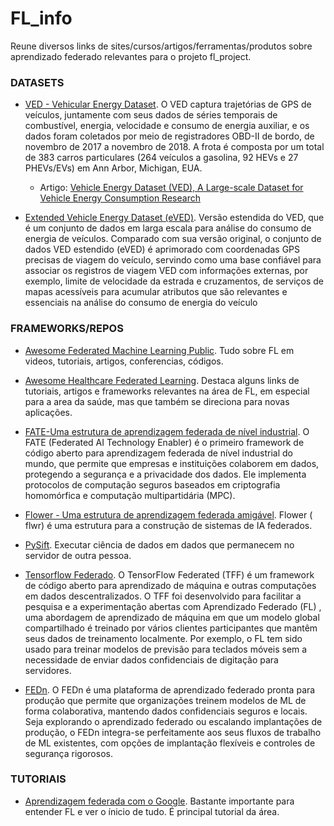 # FL_info
Reune diversos links de sites/cursos/artigos/ferramentas/produtos sobre aprendizado federado relevantes para o projeto fl_project.

### DATASETS
* [VED -  Vehicular Energy Dataset](https://github.com/gsoh/VED). O VED captura trajetórias de GPS de veículos, juntamente com seus dados de séries temporais de combustível, energia, velocidade e consumo de energia auxiliar, e os dados foram coletados por meio de registradores OBD-II de bordo, de novembro de 2017 a novembro de 2018. A frota é composta por um total de 383 carros particulares (264 veículos a gasolina, 92 HEVs e 27 PHEVs/EVs) em Ann Arbor, Michigan, EUA.

  * Artigo: [Vehicle Energy Dataset (VED), A Large-scale Dataset for Vehicle Energy Consumption Research](https://doi.org/10.1109/TITS.2020.3035596)

* [Extended Vehicle Energy Dataset (eVED)](https://github.com/zhangsl2013/eVED). Versão estendida do VED, que é um conjunto de dados em larga escala para análise do consumo de energia de veículos. Comparado com sua versão original, o conjunto de dados VED estendido (eVED) é aprimorado com coordenadas GPS precisas de viagem do veículo, servindo como uma base confiável para associar os registros de viagem VED com informações externas, por exemplo, limite de velocidade da estrada e cruzamentos, de serviços de mapas acessíveis para acumular atributos que são relevantes e essenciais na análise do consumo de energia do veículo

### FRAMEWORKS/REPOS
* [Awesome Federated Machine Learning Public](https://github.com/innovation-cat/Awesome-Federated-Machine-Learning). Tudo sobre FL em videos, tutoriais, artigos, conferencias, códigos.
  
* [Awesome Healthcare Federated Learning](https://github.com/monk1337/Aweome-Heathcare-Federated-Learning?tab=readme-ov-file). Destaca alguns links de tutoriais, artigos e frameworks relevantes na área de FL, em especial para a area da saúde, mas que também se direciona para novas aplicações.
  
* [FATE-Uma estrutura de aprendizagem federada de nível industrial](https://github.com/FederatedAI/FATE). O FATE (Federated AI Technology Enabler) é o primeiro framework de código aberto para aprendizagem federada de nível industrial do mundo, que permite que empresas e instituições colaborem em dados, protegendo a segurança e a privacidade dos dados. Ele implementa protocolos de computação seguros baseados em criptografia homomórfica e computação multipartidária (MPC).
  
* [Flower - Uma estrutura de aprendizagem federada amigável](https://github.com/adap/flower). Flower ( flwr) é uma estrutura para a construção de sistemas de IA federados.
  
* [PySift](https://github.com/OpenMined/PySyft). Executar ciência de dados em dados que permanecem no servidor de outra pessoa.
  
* [Tensorflow Federado](https://github.com/google-parfait/tensorflow-federated). O TensorFlow Federated (TFF) é um framework de código aberto para aprendizado de máquina e outras computações em dados descentralizados. O TFF foi desenvolvido para facilitar a pesquisa e a experimentação abertas com Aprendizado Federado (FL) , uma abordagem de aprendizado de máquina em que um modelo global compartilhado é treinado por vários clientes participantes que mantêm seus dados de treinamento localmente. Por exemplo, o FL tem sido usado para treinar modelos de previsão para teclados móveis sem a necessidade de enviar dados confidenciais de digitação para servidores.
  
* [FEDn](https://www.scaleoutsystems.com/framework). O FEDn é uma plataforma de aprendizado federado pronta para produção que permite que organizações treinem modelos de ML de forma colaborativa, mantendo dados confidenciais seguros e locais. Seja explorando o aprendizado federado ou escalando implantações de produção, o FEDn integra-se perfeitamente aos seus fluxos de trabalho de ML existentes, com opções de implantação flexíveis e controles de segurança rigorosos.

### TUTORIAIS
* [Aprendizagem federada com o Google](https://federated.withgoogle.com/). Bastante importante para entender FL e ver o ínicio de tudo. É principal tutorial da área.
